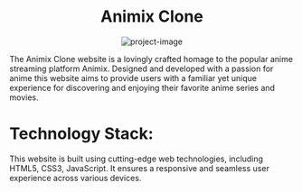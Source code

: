 <h1 align="center" id="title">Animix Clone</h1>

<p align="center"><img src="https://socialify.git.ci/Arun-Kumar21/Animix-Clone/image?description=1&amp;descriptionEditable=Clone%20Of%20AnimixPlay%20Website&amp;font=Raleway&amp;language=1&amp;name=1&amp;owner=1&amp;pattern=Solid&amp;theme=Light" alt="project-image"></p>

<p id="description">The Animix Clone website is a lovingly crafted homage to the popular anime streaming platform Animix. Designed and developed with a passion for anime this website aims to provide users with a familiar yet unique experience for discovering and enjoying their favorite anime series and movies.</p>


<h1 id="title">Technology Stack:</h1>
<p >This website is built using cutting-edge web technologies, including HTML5, CSS3, JavaScript.
It ensures a responsive and seamless user experience across various devices.</p>
